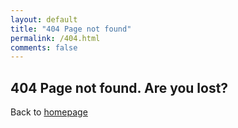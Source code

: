 ```yaml
---
layout: default
title: "404 Page not found"
permalink: /404.html
comments: false
---
```


## 404 Page not found. Are you lost?

Back to [homepage](/)